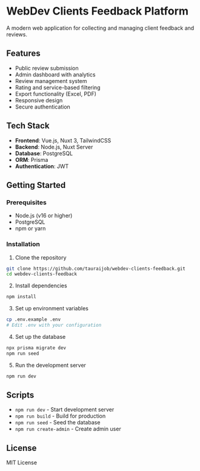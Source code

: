 # WebDev Clients Feedback Platform

A modern web application for collecting and managing client feedback and reviews.

## Features

- Public review submission
- Admin dashboard with analytics
- Review management system
- Rating and service-based filtering
- Export functionality (Excel, PDF)
- Responsive design
- Secure authentication

## Tech Stack

- **Frontend**: Vue.js, Nuxt 3, TailwindCSS
- **Backend**: Node.js, Nuxt Server
- **Database**: PostgreSQL
- **ORM**: Prisma
- **Authentication**: JWT

## Getting Started

### Prerequisites

- Node.js (v16 or higher)
- PostgreSQL
- npm or yarn

### Installation

1. Clone the repository
```bash
git clone https://github.com/tauraijob/webdev-clients-feedback.git
cd webdev-clients-feedback
```

2. Install dependencies
```bash
npm install
```

3. Set up environment variables
```bash
cp .env.example .env
# Edit .env with your configuration
```

4. Set up the database
```bash
npx prisma migrate dev
npm run seed
```

5. Run the development server
```bash
npm run dev
```

## Scripts

- `npm run dev` - Start development server
- `npm run build` - Build for production
- `npm run seed` - Seed the database
- `npm run create-admin` - Create admin user

## License

MIT License
